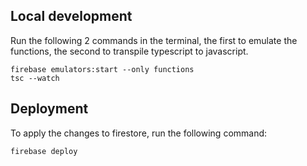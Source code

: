 ## Local development

Run the following 2 commands in the terminal, the first to emulate the functions, the second to transpile typescript to javascript.

    firebase emulators:start --only functions
    tsc --watch

## Deployment

To apply the changes to firestore, run the following command:

    firebase deploy